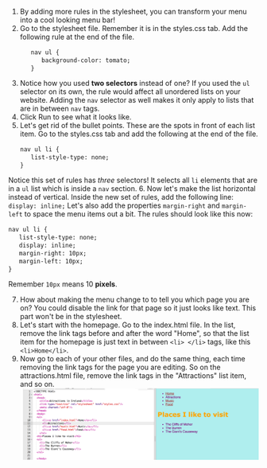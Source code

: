 1. By adding more rules in the stylesheet, you can transform your menu into a cool looking menu bar! 
2. Go to the stylesheet file. Remember it is in the styles.css tab. Add the following rule at the end of the file.
   ```
      nav ul {
         background-color: tomato;
      }
   ```
3. Notice how you used **two selectors** instead of one? If you used the `ul` selector on its own, the rule would affect all unordered lists on your website. Adding the `nav` selector as well makes it only apply to lists that are in between `nav` tags.
4. Click Run to see what it looks like. 
5. Let's get rid of the bullet points. These are the spots in front of each list item. Go to the styles.css tab and add the following at the end of the file.
   ```
   nav ul li {
      list-style-type: none;
   }
   ```
Notice this set of rules has _three_ selectors! It selects all `li` elements that are in a `ul` list which is inside a `nav` section.
6. Now let's make the list horizontal instead of vertical. Inside the new set of rules, add the following line: `display: inline;` Let's also add the properties `margin-right` and `margin-left` to space the menu items out a bit. The rules should look like this now:
   ```
   nav ul li {
      list-style-type: none;
      display: inline;
      margin-right: 10px;
      margin-left: 10px;
   }
   ```
   Remember `10px` means 10 **pixels**.


7. How about making the menu change to to tell you which page you are on? You could disable the link for that page so it just looks like text. This part won't be in the stylesheet.
8. Let's start with the homepage. Go to the index.html file. In the list, remove the link tags before and after the word "Home", so that the list item for the homepage is just text in between `<li> </li>` tags, like this `<li>Home</li>`.
9. Now go to each of your other files, and do the same thing, each time removing the link tags for the page you are editing. So on the attractions.html file, remove the link tags in the "Attractions" list item, and so on. ![](/assets/ulLinkRemoved.png)
